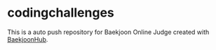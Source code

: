 # codingchallenges
This is a auto push repository for Baekjoon Online Judge created with [BaekjoonHub](https://github.com/BaekjoonHub/BaekjoonHub).
